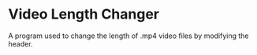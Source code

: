 # Video Length Changer
A program used to change the length of .mp4 video files by modifying the header.
